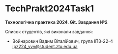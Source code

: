 # TechPrakt2024Task1
**Технологічна практика 2024. Git. Завдання №2**

Список студентів, які виконали завдання:
* Войнарович Вадим Віталійович, група ІПЗ-22-4
ipz224_vvv@student.ztu.edu.ua